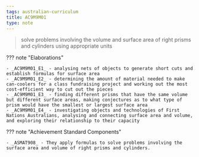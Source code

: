```yaml
---
tags: australian-curriculum
title: AC9M9M01
type: note
---
```

> solve problems involving the volume and surface area of right prisms and cylinders using appropriate units

??? note "Elaborations"

	- _AC9M9M01_E1_ - analysing nets of objects to generate short cuts and establish formulas for surface area
	- _AC9M9M01_E2_ - determining the amount of material needed to make can-coolers for a class fundraising project and working out the most cost-efficient way to cut out the pieces
	- _AC9M9M01_E3_ - finding different prisms that have the same volume but different surface areas, making conjectures as to what type of prism would have the smallest or largest surface area
	- _AC9M9M01_E4_ - investigating objects and technologies of First Nations Australians, analysing and connecting surface area and volume, and exploring their relationship to their capacity
??? note "Achievement Standard Components"

	- _ASMAT908_ - They apply formulas to solve problems involving the surface area and volume of right prisms and cylinders.